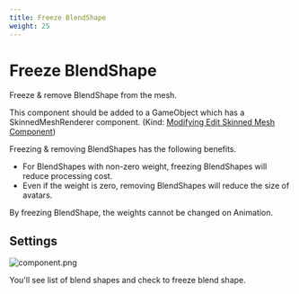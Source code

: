 ```yaml
---
title: Freeze BlendShape
weight: 25
---
```


# Freeze BlendShape

Freeze & remove BlendShape from the mesh.

This component should be added to a GameObject which has a SkinnedMeshRenderer component. (Kind: [Modifying Edit Skinned Mesh Component](../../component-kind/edit-skinned-mesh-components#modifying-component))

Freezing & removing BlendShapes has the following benefits.

- For BlendShapes with non-zero weight, freezing BlendShapes will reduce processing cost.
- Even if the weight is zero, removing BlendShapes will reduce the size of avatars.

By freezing BlendShape, the weights cannot be changed on Animation.

## Settings

![component.png](component.png)

You'll see list of blend shapes and check to freeze blend shape.
